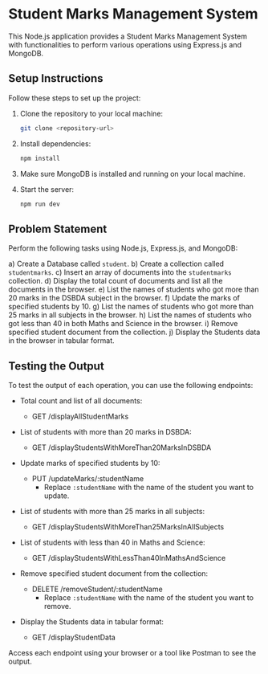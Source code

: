 # Student Marks Management System

This Node.js application provides a Student Marks Management System with functionalities to perform various operations using Express.js and MongoDB.

## Setup Instructions

Follow these steps to set up the project:

1. Clone the repository to your local machine:

   ```bash
   git clone <repository-url>
   ```

2. Install dependencies:

   ```bash
   npm install
   ```

3. Make sure MongoDB is installed and running on your local machine.

4. Start the server:
   ```bash
   npm run dev
   ```

## Problem Statement

Perform the following tasks using Node.js, Express.js, and MongoDB:

a) Create a Database called `student`.
b) Create a collection called `studentmarks`.
c) Insert an array of documents into the `studentmarks` collection.
d) Display the total count of documents and list all the documents in the browser.
e) List the names of students who got more than 20 marks in the DSBDA subject in the browser.
f) Update the marks of specified students by 10.
g) List the names of students who got more than 25 marks in all subjects in the browser.
h) List the names of students who got less than 40 in both Maths and Science in the browser.
i) Remove specified student document from the collection.
j) Display the Students data in the browser in tabular format.

## Testing the Output

To test the output of each operation, you can use the following endpoints:

- Total count and list of all documents:

  - GET /displayAllStudentMarks

- List of students with more than 20 marks in DSBDA:

  - GET /displayStudentsWithMoreThan20MarksInDSBDA

- Update marks of specified students by 10:

  - PUT /updateMarks/:studentName
    - Replace `:studentName` with the name of the student you want to update.

- List of students with more than 25 marks in all subjects:

  - GET /displayStudentsWithMoreThan25MarksInAllSubjects

- List of students with less than 40 in Maths and Science:

  - GET /displayStudentsWithLessThan40InMathsAndScience

- Remove specified student document from the collection:

  - DELETE /removeStudent/:studentName
    - Replace `:studentName` with the name of the student you want to remove.

- Display the Students data in tabular format:
  - GET /displayStudentData

Access each endpoint using your browser or a tool like Postman to see the output.
